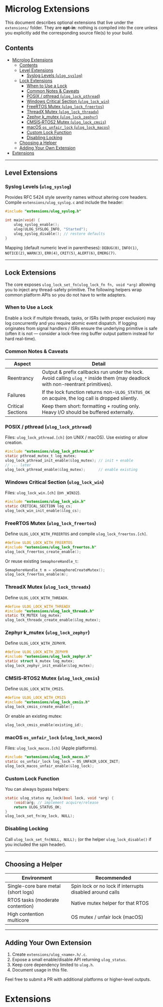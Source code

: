 <!-- Extensions documentation -->

# Microlog Extensions

This document describes optional extensions that live under the `extensions/` folder. They are **opt-in**: nothing is compiled into the core unless you explicitly add the corresponding source file(s) to your build.

## Contents

- [Microlog Extensions](#microlog-extensions)
    - [Contents](#contents)
    - [Level Extensions](#level-extensions)
        - [Syslog Levels (`ulog_syslog`)](#syslog-levels-ulog_syslog)
    - [Lock Extensions](#lock-extensions)
        - [When to Use a Lock](#when-to-use-a-lock)
        - [Common Notes \& Caveats](#common-notes--caveats)
        - [POSIX / pthread (`ulog_lock_pthread`)](#posix--pthread-ulog_lock_pthread)
        - [Windows Critical Section (`ulog_lock_win`)](#windows-critical-section-ulog_lock_win)
        - [FreeRTOS Mutex (`ulog_lock_freertos`)](#freertos-mutex-ulog_lock_freertos)
        - [ThreadX Mutex (`ulog_lock_threadx`)](#threadx-mutex-ulog_lock_threadx)
        - [Zephyr k\_mutex (`ulog_lock_zephyr`)](#zephyr-k_mutex-ulog_lock_zephyr)
        - [CMSIS‑RTOS2 Mutex (`ulog_lock_cmsis`)](#cmsisrtos2-mutex-ulog_lock_cmsis)
        - [macOS `os_unfair_lock` (`ulog_lock_macos`)](#macos-os_unfair_lock-ulog_lock_macos)
        - [Custom Lock Function](#custom-lock-function)
        - [Disabling Locking](#disabling-locking)
    - [Choosing a Helper](#choosing-a-helper)
    - [Adding Your Own Extension](#adding-your-own-extension)
- [Extensions](#extensions)

---

## Level Extensions

### Syslog Levels (`ulog_syslog`)

Provides RFC 5424 style severity names without altering core headers. Compile `extensions/ulog_syslog.c` and include the header:

```c
#include "extensions/ulog_syslog.h"

int main(void) {
    ulog_syslog_enable();
    ulog(ULOG_SYSLOG_INFO, "Started");
    ulog_syslog_disable(); // restore defaults
}
```

Mapping (default numeric level in parentheses): `DEBUG(0)`, `INFO(1)`, `NOTICE(2)`, `WARN(3)`, `ERR(4)`, `CRIT(5)`, `ALERT(6)`, `EMERG(7)`.

---

## Lock Extensions

The core exposes `ulog_lock_set_fn(ulog_lock_fn fn, void *arg)` allowing you to inject any thread-safety primitive. The following helpers wrap common platform APIs so you do not have to write adapters.

### When to Use a Lock

Enable a lock if multiple threads, tasks, or ISRs (with proper exclusion) may log concurrently and you require atomic event dispatch. If logging originates from signal handlers / ISRs ensure the underlying primitive is safe (often it is not — consider a lock-free ring buffer output pattern instead for hard real-time).

### Common Notes & Caveats

| Aspect            | Detail                                                                                                                         |
| ----------------- | ------------------------------------------------------------------------------------------------------------------------------ |
| Reentrancy        | Output & prefix callbacks run under the lock. Avoid calling `ulog_*` inside them (may deadlock with non-reentrant primitives). |
| Failures          | If the lock function returns non-`ULOG_STATUS_OK` on acquire, the log call is dropped silently.                                |
| Critical Sections | Keep them short: formatting + routing only. Heavy I/O should be buffered externally.                                           |

### POSIX / pthread (`ulog_lock_pthread`)

Files: `ulog_lock_pthread.[ch]` (on UNIX / macOS). Use existing or allow creation.

```c
#include "extensions/ulog_lock_pthread.h"
static pthread_mutex_t log_mutex;
ulog_lock_pthread_init_enable(&log_mutex); // init + enable
// ... later
ulog_lock_pthread_enable(&log_mutex);      // enable existing
```

### Windows Critical Section (`ulog_lock_win`)

Files: `ulog_lock_win.[ch]` (on `_WIN32`).

```c
#include "extensions/ulog_lock_win.h"
static CRITICAL_SECTION log_cs;
ulog_lock_win_init_enable(&log_cs);
```

### FreeRTOS Mutex (`ulog_lock_freertos`)

Define `ULOG_LOCK_WITH_FREERTOS` and compile `ulog_lock_freertos.[ch]`.

```c
#define ULOG_LOCK_WITH_FREERTOS
#include "extensions/ulog_lock_freertos.h"
ulog_lock_freertos_create_enable();
```

Or reuse existing `SemaphoreHandle_t`:

```c
SemaphoreHandle_t m = xSemaphoreCreateMutex();
ulog_lock_freertos_enable(m);
```

### ThreadX Mutex (`ulog_lock_threadx`)

Define `ULOG_LOCK_WITH_THREADX`.

```c
#define ULOG_LOCK_WITH_THREADX
#include "extensions/ulog_lock_threadx.h"
static TX_MUTEX log_mutex;
ulog_lock_threadx_create_enable(&log_mutex);
```

### Zephyr k_mutex (`ulog_lock_zephyr`)

Define `ULOG_LOCK_WITH_ZEPHYR`.

```c
#define ULOG_LOCK_WITH_ZEPHYR
#include "extensions/ulog_lock_zephyr.h"
static struct k_mutex log_mutex;
ulog_lock_zephyr_init_enable(&log_mutex);
```

### CMSIS‑RTOS2 Mutex (`ulog_lock_cmsis`)

Define `ULOG_LOCK_WITH_CMSIS`.

```c
#define ULOG_LOCK_WITH_CMSIS
#include "extensions/ulog_lock_cmsis.h"
ulog_lock_cmsis_create_enable();
```

Or enable an existing mutex:

```c
ulog_lock_cmsis_enable(existing_id);
```

### macOS `os_unfair_lock` (`ulog_lock_macos`)

Files: `ulog_lock_macos.[ch]` (Apple platforms).

```c
#include "extensions/ulog_lock_macos.h"
static os_unfair_lock log_lock = OS_UNFAIR_LOCK_INIT;
ulog_lock_macos_unfair_enable(&log_lock);
```

### Custom Lock Function

You can always bypass helpers:

```c
static ulog_status my_lock(bool lock, void *arg) {
    (void)arg; // implement acquire/release
    return ULOG_STATUS_OK;
}
ulog_lock_set_fn(my_lock, NULL);
```

### Disabling Locking

Call `ulog_lock_set_fn(NULL, NULL);` (or the helper `ulog_lock_disable()` if you included the spin header).

---

## Choosing a Helper

| Environment                         | Recommended                                              |
| ----------------------------------- | -------------------------------------------------------- |
| Single-core bare metal (short logs) | Spin lock or no lock if interrupts disabled around calls |
| RTOS tasks (moderate contention)    | Native mutex helper for that RTOS                        |
| High contention multicore           | OS mutex / unfair lock (macOS)                           |

---

## Adding Your Own Extension

1. Create `extensions/ulog_<name>.h/.c`.
2. Expose a small enable/disable API returning `ulog_status`.
3. Keep core dependency limited to `ulog.h`.
4. Document usage in this file.

Feel free to submit a PR with additional platforms or higher-level outputs.

# Extensions

